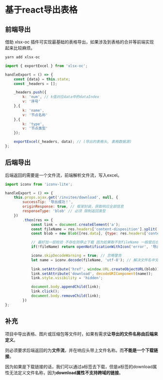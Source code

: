 # 基于react导出表格

## 前端导出
借助 xlsx-oc 插件可实现最基础的表格导出，如果涉及到表格的合并等前端实现起来比较麻烦。
```js
yarn add xlsx-oc
```
```js
import { exportExcel } from 'xlsx-oc';

handleExport = () => {
    const {data} = this.state; 
    const _headers = []; 

    _headers.push({
        k: 'num', // k值对应data中的dataIndex
        v: '序号'
    },{
        k: 'name',
        v: '节点名称'
    },{
        k: 'type',
        v: '节点类型'
    });

    exportExcel(_headers, data); // (导出的表格头, 表格数据源)
};
```
## 后端导出
后端返回的需要是一个文件流，前端解析文件流，写入excel。
```js
import iconv from 'iconv-lite';

handleExport = () => {
    this.props.ajax.get('/invitee/download', null, {
        successTip: '导出成功！',
        originResponse: true, // 框架封装，获取响应全部信息
        responseType: 'blob' // 必须 限制返回类型
    })
        .then(res => {
            const link = document.createElement('a');
            const fileName = res.headers['content-disposition'].split('=')[1];
            const blob = new Blob([res.data], {type: res.headers['content-type']});

            // 最好加一层校验 不存在则停止下载 因为如果取不到fileName 一般是后台返回格式错误
            if(!fileName) return openNotificationWithIcon('error', '导出失败～');

            iconv.skipDecodeWarning = true; // 忽略警告
            let name = iconv.decode(fileName, 'utf-8'); // 解决文件名中文乱码
        
            link.setAttribute('href', window.URL.createObjectURL(blob));
            link.setAttribute('download', decodeURIComponent(name));
            link.style.visibility = 'hidden';

            document.body.appendChild(link);
            link.click();
            document.body.removeChild(link);
        })
};
```

## 补充
项目中导出表格、图片或压缩包等文件时，如果有需求**让导出的文件名称由后端来定义**。

则必须要求后端返回的为**文件流**，并在响应头带上文件名称。而**不能是一个下载链接**。

因为如果是下载链接的话，我们可以通过a标签去下载，但是a标签的download属性无法定义文件名称，因为**download属性不支持跨域的链接**。
